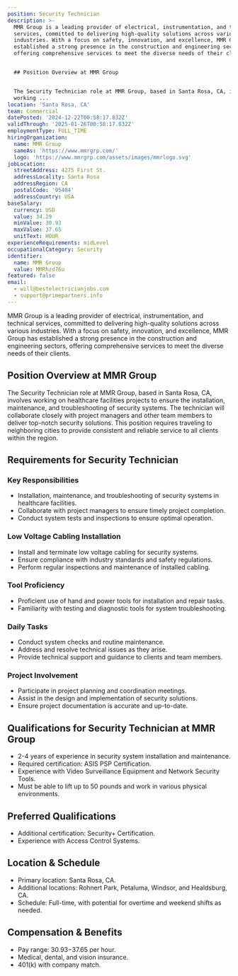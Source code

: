 ```yaml
---
position: Security Technician
description: >-
  MMR Group is a leading provider of electrical, instrumentation, and technical
  services, committed to delivering high-quality solutions across various
  industries. With a focus on safety, innovation, and excellence, MMR Group has
  established a strong presence in the construction and engineering sectors,
  offering comprehensive services to meet the diverse needs of their clients.


  ## Position Overview at MMR Group


  The Security Technician role at MMR Group, based in Santa Rosa, CA, involves
  working ...
location: 'Santa Rosa, CA'
team: Commercial
datePosted: '2024-12-22T00:58:17.832Z'
validThrough: '2025-01-26T00:58:17.832Z'
employmentType: FULL_TIME
hiringOrganization:
  name: MMR Group
  sameAs: 'https://www.mmrgrp.com/'
  logo: 'https://www.mmrgrp.com/assets/images/mmrlogo.svg'
jobLocation:
  streetAddress: 4275 First St.
  addressLocality: Santa Rosa
  addressRegion: CA
  postalCode: '95404'
  addressCountry: USA
baseSalary:
  currency: USD
  value: 34.29
  minValue: 30.93
  maxValue: 37.65
  unitText: HOUR
experienceRequirements: midLevel
occupationalCategory: Security
identifier:
  name: MMR Group
  value: MMRhzd76u
featured: false
email:
  - will@bestelectricianjobs.com
  - support@primepartners.info
---
```




MMR Group is a leading provider of electrical, instrumentation, and technical services, committed to delivering high-quality solutions across various industries. With a focus on safety, innovation, and excellence, MMR Group has established a strong presence in the construction and engineering sectors, offering comprehensive services to meet the diverse needs of their clients.

## Position Overview at MMR Group

The Security Technician role at MMR Group, based in Santa Rosa, CA, involves working on healthcare facilities projects to ensure the installation, maintenance, and troubleshooting of security systems. The technician will collaborate closely with project managers and other team members to deliver top-notch security solutions. This position requires traveling to neighboring cities to provide consistent and reliable service to all clients within the region.

## Requirements for Security Technician

### Key Responsibilities
- Installation, maintenance, and troubleshooting of security systems in healthcare facilities.
- Collaborate with project managers to ensure timely project completion.
- Conduct system tests and inspections to ensure optimal operation.

### Low Voltage Cabling Installation
- Install and terminate low voltage cabling for security systems.
- Ensure compliance with industry standards and safety regulations.
- Perform regular inspections and maintenance of installed cabling.

### Tool Proficiency
- Proficient use of hand and power tools for installation and repair tasks.
- Familiarity with testing and diagnostic tools for system troubleshooting.

### Daily Tasks
- Conduct system checks and routine maintenance.
- Address and resolve technical issues as they arise.
- Provide technical support and guidance to clients and team members.

### Project Involvement
- Participate in project planning and coordination meetings.
- Assist in the design and implementation of security solutions.
- Ensure project documentation is accurate and up-to-date.

## Qualifications for Security Technician at MMR Group

- 2-4 years of experience in security system installation and maintenance.
- Required certification: ASIS PSP Certification.
- Experience with Video Surveillance Equipment and Network Security Tools.
- Must be able to lift up to 50 pounds and work in various physical environments.

## Preferred Qualifications

- Additional certification: Security+ Certification.
- Experience with Access Control Systems.

## Location & Schedule

- Primary location: Santa Rosa, CA.
- Additional locations: Rohnert Park, Petaluma, Windsor, and Healdsburg, CA.
- Schedule: Full-time, with potential for overtime and weekend shifts as needed.

## Compensation & Benefits

- Pay range: $30.93-$37.65 per hour.
- Medical, dental, and vision insurance.
- 401(k) with company match.
